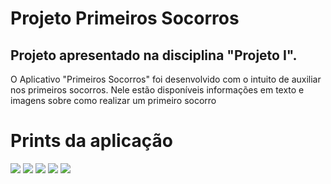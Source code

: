 # Projeto Primeiros Socorros

## Projeto apresentado na disciplina "Projeto I".

O Aplicativo "Primeiros Socorros" foi desenvolvido com o intuito de auxiliar nos primeiros socorros.
Nele estão disponíveis informações em texto e imagens sobre como realizar um primeiro socorro

# Prints da aplicação

<img src="Primeiros-Socorros-UFCG-APP/assets/prints/home.png">
<img src="Primeiros-Socorros-UFCG-APP/assets/prints/socorro-geral.png">
<img src="Primeiros-Socorros-UFCG-APP/assets/prints/lista-socorros.png">
<img src="Primeiros-Socorros-UFCG-APP/assets/prints/exemplo-socorro.png">
<img src="Primeiros-Socorros-UFCG-APP/assets/prints/FAQ.png">
